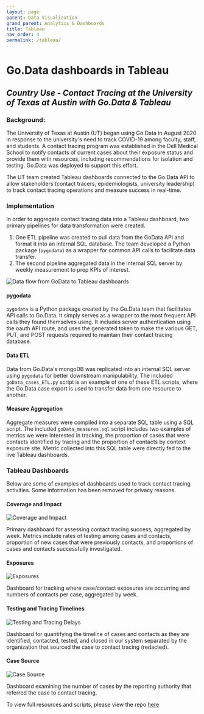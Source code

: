 ```yaml
---
layout: page
parent: Data Visualization
grand_parent: Analytics & Dashboards
title: Tableau
nav_order: 4
permalink: /tableau/
---
```


# Go.Data dashboards in Tableau

## _Country Use - Contact Tracing at the University of Texas at Austin with Go.Data & Tableau_

### Background:
The University of Texas at Austin (UT) began using Go.Data in August 2020 in response to the university's need to track COVID-19 among faculty, staff, and students. A contact tracing program was established in the Dell Medical School to notify contacts of current cases about their exposure status and provide them with resources, including recommendations for isolation and testing. Go.Data was deployed to support this effort.

The UT team created Tableau dashboards connected to the Go.Data API to allow stakeholders (contact tracers, epidemiologists, university leadership) to track contact tracing operations and measure success in real-time.

### Implementation
In order to aggregate contact tracing data into a Tableau dashboard, two primary pipelines for data transformation were created. 
1. One ETL pipeline was created to pull data from the GoData API and format it into an internal SQL database. The team developed a Python package (`pygodata`) as a wrapper for common API calls to facilitate data transfer. 
2. The second pipeline aggregated data in the internal SQL server by weekly measurement to prep KPIs of interest.

![Data flow from GoData to Tableau dashboards](../assets/UT_DB_setup.jpg "Data flow from GoData to Tableau dashboards")

#### pygodata
`pygodata` is a Python package created by the Go.Data team that facilitates API calls to Go.Data. It simply serves as a wrapper to the most frequent API calls they found themselves using. It includes server authentication using the oauth API route, and uses the generated token to make the various GET, PUT, and POST requests required to maintain their contact tracing database.

#### Data ETL
Data from Go.Data's mongoDB was replicated into an internal SQL server using `pygodata` for better downstream manipulability. The included `goData_cases_ETL.py` script is an example of one of these ETL scripts, where the Go.Data case export is used to transfer data from one resource to another. 

#### Measure Aggregation
Aggregate measures were compiled into a separate SQL table using a SQL script. The included `goData_measures.sql` script includes two examples of metrics we were interested in tracking, the proportion of cases that were contacts identified by tracing and the proportion of contacts by context exposure site. Metric collected into this SQL table were directly fed to the live Tableau dashboards. 

### Tableau Dashboards
Below are some of examples of dashboards used to track contact tracing activities. Some information has been removed for privacy reasons. 

#### Coverage and Impact
![Coverage and Impact](../assets/UT_Coverage_and_Impact.png "Coverage and Impact")

Primary dashboard for assessing contact tracing success, aggregated by week. Metrics include rates of testing among cases and contacts, proportion of new cases that were previously contacts, and proportions of cases and contacts successfully investigated.

<div style="page-break-after: always;"></div>

#### Exposures
![Exposures](../assets/UT_Exposures.png "Exposures")

Dashboard for tracking where case/contact exposures are occurring and numbers of contacts per case, aggregated by week.

<div style="page-break-after: always;"></div>

#### Testing and Tracing Timelines
![Testing and Tracing Delays](../assets/UT_Testing_and_Tracing_Delays.png "Testing and Tracing Delays")

Dashboard for quantifying the timeline of cases and contacts as they are identified, contacted, tested, and closed in our system separated by the organization that sourced the case to contact tracing (redacted).

<div style="page-break-after: always;"></div>

#### Case Source
![Case Source](../assets/UT_Case_Source.png "Case Source")

Dashboard examining the number of cases by the reporting authority that referred the case to contact tracing.


To view full resources and scripts, please view the repo [here](https://github.com/WorldHealthOrganization/godata/tree/master/analytics/country_use_cases/godata-universityoftexas)



